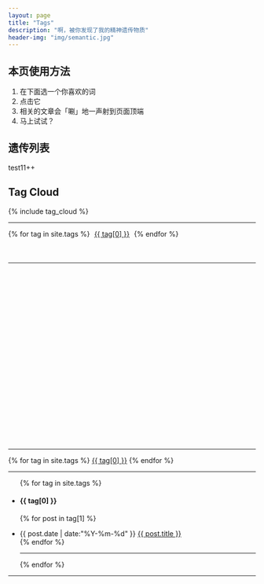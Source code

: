 ```yaml
---
layout: page
title: "Tags"
description: "啊，被你发现了我的精神遗传物质"  
header-img: "img/semantic.jpg"  
---
```


## 本页使用方法

1. 在下面选一个你喜欢的词
2. 点击它
3. 相关的文章会「唰」地一声射到页面顶端
4. 马上试试？

## 遗传列表

test11++

<div>
<h2 class='title'>Tag Cloud</h2>
{% include tag_cloud %}
<div class='clear'></div>
</div>

---

<div class="tag-cloud">
   {% for tag in site.tags %}
   <a href="#posts-tag" id="{{ forloop.index }}" class="__tag" style="margin: 5px">{{ tag[0] }}</a>
   <ul id="list_{{ forloop.index }}" style="display:none;">
   {% for post in tag[1] %}
   <li><a href="{{ post.url }}">{{ post.title }}</a></li>
   {% endfor %}
   </ul>
   {% endfor %}
</div>

<div id ="posts-tags" class="post-list" style="margin: 50px;"></div>

<script type="text/javascript">
  $(function() {
   var minFont = 15.0,
   maxFont = 40.0,
   diffFont = maxFont - minFont,
   size = 0;
       
   {% assign max = 1.0 %}

   {% for tag in site.tags %}
   {% if tag[1].size > max %}
   {% assign max = tag[1].size %}
   {% endif %}
   {% endfor %}
            
   {% for tag in site.tags %}
   size = (Math.log({{ tag[1].size }}) / Math.log({{ max }})) * diffFont + minFont;
   $("#{{ forloop.index }}").css("font-size", size + "px");
   {% endfor %}

   $('.tag-cloud a[class^="__tag"]').click(function() {
   $('.post-list').empty();
   $('#list_' + $(this).attr('id')).each(function() {
   $('.post-list').append('<ul>' + $(this).html() + '</ul>');
   });
   });
   });
</script>

---

<link rel="stylesheet" type="text/css" href="/css/jqcloud.css" />
<script type="text/javascript" src="http://ajax.googleapis.com/ajax/libs/jquery/1.4.4/jquery.js"></script>
<script type="text/javascript" src="/js/jqcloud-1.0.4.js"></script>

<script type="text/javascript">
   var word_array = [
   {% for tag in site.tags %}
   {text: "{{ tag[0] }}", weight: 13, link:"#{{ tag[0] }}"},
   {% endfor %}
   {text: "Lorem", weight: 15}
  ];
$(function() {
   $("#tagsss").jQCloud(word_array);
});
</script>

<div id="tagsss" style="width: 550px; height: 350px;"></div>

---

<script type="text/javascript" src="/js/jquery.tagcloud.js"></script> 

<div id="tagscloud">
{% for tag in site.tags %}
<a href="#{{ tag[0] }}" title="{{ tag[0] }}" rel="{{ tag[1].size }}">{{ tag[0] }}</a>
{% endfor %}
</div>

<script language="javascript">
$.fn.tagcloud.defaults = {
   size: {start: 14, end: 18, unit: 'pt'},
   color: {start: '#cde', end: '#f52'}
   };
$(function () {
   $('#tagscloud a').tagcloud();
   });
</script>

---

<!--列出每个tag出现的文章-->

<ul class="listing">
{% for tag in site.tags %}
  <li class="listing-seperator" id="{{ tag[0] }}"><h4>{{ tag[0] }}</h4></li>

  {% for post in tag[1] %}
  <li class="listing-item">
  <time datetime="{{ post.date | date:"%Y-%m-%d" }}">{{ post.date | date:"%Y-%m-%d" }}</time>
  <a href="{{ post.url }}" title="{{ post.title }}">{{ post.title }}</a>
  </li>
  {% endfor %}

<hr>

{% endfor %}
</ul>

---